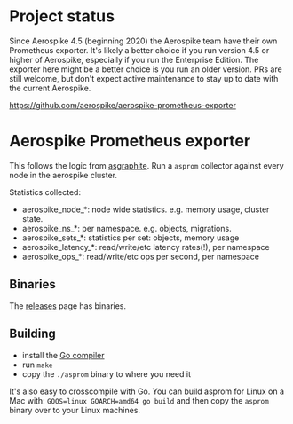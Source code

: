 # Project status

Since Aerospike 4.5 (beginning 2020) the Aerospike team have their own Prometheus exporter. It's likely a better choice if you run version 4.5 or higher of Aerospike, especially if you run the Enterprise Edition. The exporter here might be a better choice is you run an older version. PRs are still welcome, but don't expect active maintenance to stay up to date with the current Aerospike.

https://github.com/aerospike/aerospike-prometheus-exporter


# Aerospike Prometheus exporter

This follows the logic from [asgraphite](https://github.com/aerospike/aerospike-graphite). Run a `asprom` collector against every node in the aerospike cluster.

Statistics collected:

  * aerospike_node_*: node wide statistics. e.g. memory usage, cluster state.
  * aerospike_ns_*: per namespace. e.g. objects, migrations.
  * aerospike_sets_*: statistics per set: objects, memory usage
  * aerospike_latency_*: read/write/etc latency rates(!), per namespace
  * aerospike_ops_*: read/write/etc ops per second, per namespace

## Binaries

The [releases](https://github.com/alicebob/asprom/releases) page has binaries.

## Building

- install the [Go compiler](https://golang.org/dl)
- run `make`
- copy the `./asprom` binary to where you need it

It's also easy to crosscompile with Go. You can build asprom for Linux on a Mac with: `GOOS=linux GOARCH=amd64 go build` and then copy the `asprom` binary over to your Linux machines.
